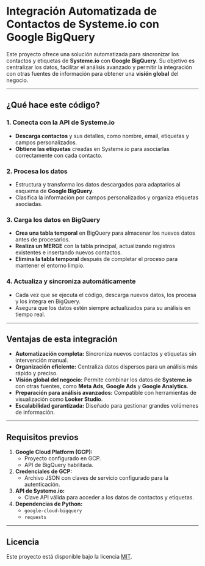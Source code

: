 # Integración Automatizada de Contactos de Systeme.io con Google BigQuery

Este proyecto ofrece una solución automatizada para sincronizar los contactos y etiquetas de **Systeme.io** con **Google BigQuery**. Su objetivo es centralizar los datos, facilitar el análisis avanzado y permitir la integración con otras fuentes de información para obtener una **visión global** del negocio.

---

## ¿Qué hace este código?

### 1. **Conecta con la API de Systeme.io**

- **Descarga contactos** y sus detalles, como nombre, email, etiquetas y campos personalizados.
- **Obtiene las etiquetas** creadas en Systeme.io para asociarlas correctamente con cada contacto.

### 2. **Procesa los datos**

- Estructura y transforma los datos descargados para adaptarlos al esquema de **Google BigQuery**.
- Clasifica la información por campos personalizados y organiza etiquetas asociadas.

### 3. **Carga los datos en BigQuery**

- **Crea una tabla temporal** en BigQuery para almacenar los nuevos datos antes de procesarlos.
- **Realiza un MERGE** con la tabla principal, actualizando registros existentes e insertando nuevos contactos.
- **Elimina la tabla temporal** después de completar el proceso para mantener el entorno limpio.

### 4. **Actualiza y sincroniza automáticamente**

- Cada vez que se ejecuta el código, descarga nuevos datos, los procesa y los integra en BigQuery.
- Asegura que los datos estén siempre actualizados para su análisis en tiempo real.

---

## Ventajas de esta integración

- **Automatización completa:** Sincroniza nuevos contactos y etiquetas sin intervención manual.
- **Organización eficiente:** Centraliza datos dispersos para un análisis más rápido y preciso.
- **Visión global del negocio:** Permite combinar los datos de **Systeme.io** con otras fuentes, como **Meta Ads**, **Google Ads** y **Google Analytics**.
- **Preparación para análisis avanzados:** Compatible con herramientas de visualización como **Looker Studio**.
- **Escalabilidad garantizada:** Diseñado para gestionar grandes volúmenes de información.

---

## Requisitos previos

1. **Google Cloud Platform (GCP):**
   - Proyecto configurado en GCP.
   - API de BigQuery habilitada.
2. **Credenciales de GCP:**
   - Archivo JSON con claves de servicio configurado para la autenticación.
3. **API de Systeme.io:**
   - Clave API válida para acceder a los datos de contactos y etiquetas.
4. **Dependencias de Python:**
   - `google-cloud-bigquery`
   - `requests`

---

## Licencia
Este proyecto está disponible bajo la licencia [MIT](LICENSE).
